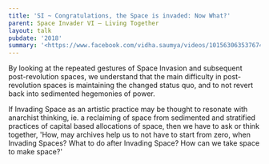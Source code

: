 ```yaml
---
title: 'SI ~ Congratulations, the Space is invaded: Now What?'
parent: Space Invader VI – Living Together
layout: talk
pubdate: '2018'
summary: '<https://www.facebook.com/vidha.saumya/videos/10156306353767482/>'
---
```

By looking at the repeated gestures of Space Invasion and subsequent post-revolution spaces, we understand that the main difficulty in post-revolution spaces is maintaining the changed status quo, and to not revert back into sedimented hegemonies of power.

If Invading Space as an artistic practice may be thought to resonate with anarchist thinking, ie. a reclaiming of space from sedimented and stratified practices of capital based allocations of space, then we have to ask or think together, 'How, may archives help us to not have to start from zero, when Invading Spaces? What to do after Invading Space? How can we take space to make space?'
